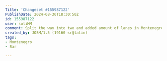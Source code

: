 ```yaml
---
Title: 'Changeset #155987122'
PublishDate: 2024-08-30T18:30:50Z
id: 155987122
user: soliMM
comment: Split the way into two and added amount of lanes in Montenegro
created_by: JOSM/1.5 (19160 sr@latin)
tags:
- Montenegro
- Bar

---
```

